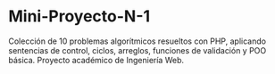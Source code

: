 # Mini-Proyecto-N-1
Colección de 10 problemas algorítmicos resueltos con PHP, aplicando sentencias de control, ciclos, arreglos, funciones de validación y POO básica. Proyecto académico de Ingeniería Web.

